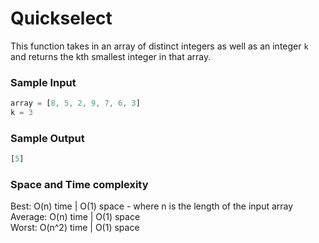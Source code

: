 # Quickselect

This function takes in an array of distinct integers as well as an integer `k` and returns the kth smallest integer in that array.

### Sample Input
```javascript
array = [8, 5, 2, 9, 7, 6, 3]
k = 3
```
### Sample Output
```javascript
[5]
```
### Space and Time complexity
Best: O(n) time | O(1) space - where n is the length of the input array \
Average: O(n) time | O(1) space \
Worst: O(n^2) time | O(1) space